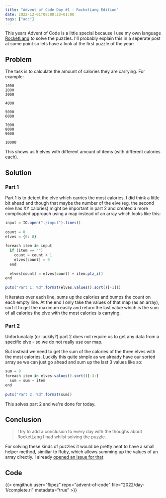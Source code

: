 ```yaml
---
title: "Advent of Code Day #1 - RocketLang Edition"
date: 2022-12-01T08:00:23+01:00
tags: ["aoc"]
---
```


This years Advent of Code is a little special because I use my own language [RocketLang](https://rocket-lang.org/) to solve the puzzles.
I'll probably explain this in a seperate post at some point so lets have a look at the first puzzle of the year:

## Problem

The task is to calculate the amount of calories they are carrying. For example:

```
1000
2000
3000

4000

5000
6000

7000
8000
9000

10000
```

This shows us 5 elves with different amount of items (with different calories each).

## Solution
### Part 1

Part 1 is to detect the elve  which carries the most calories. I did think a little bit ahead and though that maybe the number of the elve (eg. the second elve has XY calories) might be important in part 2 and created a more complicated approach using a map instead of an array which looks like this:

```js
input = IO.open("./input").lines()
 
count = 0
elves = {0: 0}
 
foreach item in input
  if (item == "")
    count = count + 1
    elves[count] = 0
  end
 
  elves[count] = elves[count] + item.plz_i()
end
 
puts("Part 1: %d".format(elves.values().sort()[-1]))
```

It iterates over each line, sums up the calories and bumps the count on each empty line.
At the end I only take the values of that map (as an array), sort it to get the maximum easily and return the last value which is the sum
of all calories the elve with the most calories is carrying.

### Part 2

Unfortunataly (or luckily?) part 2 does not require us to get any data from a specific elve - so we do not really use our map.

But instead we need to get the sum of the calories of the three elves with the most calories.
Luckily this quite simple as we already have our sorted array se we can just go ahead and sum up the last 3 values like so:

```js
sum = 0
foreach item in elves.values().sort()[-3:]
  sum = sum + item
end
 
puts("Part 2: %d".format(sum))
```

This solves part 2 and we're done for today.

## Conclusion

> I try to add a conclusion to every day with the thoughs about RocketLang I had whilst solving the puzzle.

For solving these kinds of puzzles it would be pretty neat to have a small helper method, similiar to Ruby, which allows summing up the values of an array directly. I already [opened an issue for that](https://github.com/Flipez/rocket-lang/issues/158)

## Code

{{< emgithub user="flipez" repo="advent-of-code" file="2022/day-1/complete.rl" metadata="true" >}}

